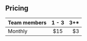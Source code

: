 <!-- usedin: [ _general/Teams] - post: -->

## Pricing

| Team members  | 1 - 3 |  3+* |
| ------------- |:-----:| ----:|
| Monthly       |  $15  |  $3  |
